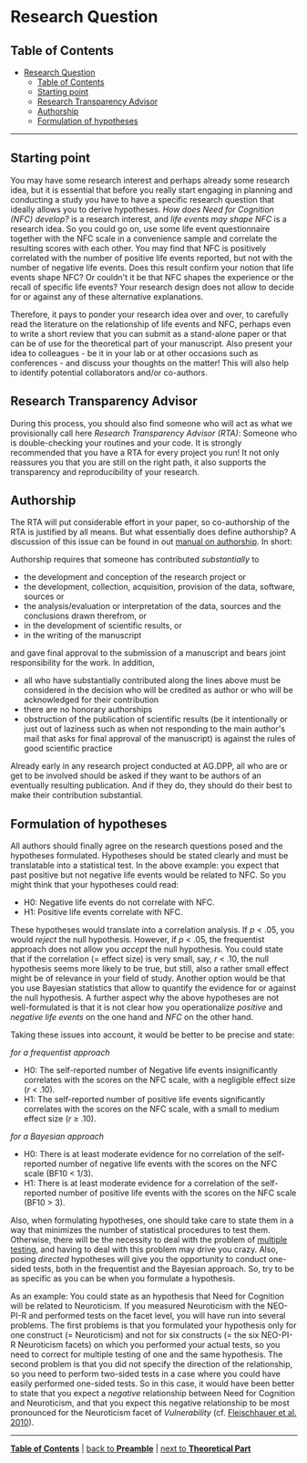 # Research Question

## Table of Contents

- [Research Question](#research-question)
  - [Table of Contents](#table-of-contents)
  - [Starting point](#starting-point)
  - [Research Transparency Advisor](#research-transparency-advisor)
  - [Authorship](#authorship)
  - [Formulation of hypotheses](#formulation-of-hypotheses)

---
## Starting point

You may have some research interest and perhaps already some research idea, but it is essential that before you really start engaging in planning and conducting a study you have to have a specific research question that ideally allows you to derive hypotheses. *How does Need for Cognition (NFC) develop?* is a research interest, and *life events may shape NFC* is a research idea. So you could go on, use some life event questionnaire together with the NFC scale in a convenience sample and correlate the resulting scores with each other. You may find that NFC is positively correlated with the number of positive life events reported, but not with the number of negative life events. Does this result confirm your notion that life events shape NFC? Or couldn't it be that NFC shapes the experience or the recall of specific life events? Your research design does not allow to decide for or against any of these alternative explanations.

Therefore, it pays to ponder your research idea over and over, to carefully read the literature on the relationship of life events and NFC, perhaps even to write a short review that you can submit as a stand-alone paper or that can be of use for the theoretical part of your manuscript. Also present your idea to colleagues - be it in your lab or at other occasions such as conferences - and discuss your thoughts on the matter! This will also help to identify potential collaborators and/or co-authors. 

## Research Transparency Advisor

During this process, you should also find someone who will act as what we provisionally call here *Research Transparency Advisor (RTA)*: Someone who is double-checking your routines and your code. It is strongly recommended that you have a RTA for every project you run! It not only reassures you that you are still on the right path, it also supports the transparency and reproducibility of your research.

## Authorship

The RTA will put considerable effort in your paper, so co-authorship of the RTA is justified by all means. But what essentially does define authorship? A discussion of this issue can be found in out [manual on authorship](https://github.com/alex-strobel/DPP-LabManual/blob/main/Research/Administration/Authorship/Authorship.md). In short:

Authorship requires that someone has contributed *substantially* to

- the development and conception of the research project or
- the development, collection, acquisition, provision of the data, software, sources or
- the analysis/evaluation or interpretation of the data, sources and the conclusions drawn therefrom, or
- in the development of scientific results, or
- in the writing of the manuscript

and gave final approval to the submission of a manuscript and bears joint responsibility for the work. In addition,

- all who have substantially contributed along the lines above must be considered in the decision who will be credited as author or who will be acknowledged for their contribution
- there are no honorary authorships
- obstruction of the publication of scientific results (be it intentionally or just out of laziness such as when not responding to the main author's mail that asks for final approval of the manuscript) is against the rules of good scientific practice

Already early in any research project conducted at AG.DPP, all who are or get to be involved should be asked if they want to be authors of an eventually resulting publication. And if they do, they should do their best to make their contribution substantial.

## Formulation of hypotheses

<!-- urgently needs review/revision! -->

All authors should finally agree on the research questions posed and the hypotheses formulated. Hypotheses should be stated clearly and must be translatable into a statistical test. In the above example: you expect that past positive but not negative life events would be related to NFC. So you might think that your hypotheses could read:

- H0: Negative life events do not correlate with NFC.
- H1: Positive life events correlate with NFC.

These hypotheses would translate into a correlation analysis. If *p* < .05, you would *reject* the null hypothesis. However, if *p* < .05, the frequentist approach does not allow you *accept* the null hypothesis. You could state that if the correlation (= effect size) is very small, say, *r* < .10, the null hypothesis seems more likely to be true, but still, also a rather small effect might be of relevance in your field of study. Another option would be that you use Bayesian statistics that allow to quantify the evidence for or against the null hypothesis. A further aspect why the above hypotheses are not well-formulated is that it is not clear how you operationalize *positive* and *negative life events* on the one hand and *NFC* on the other hand. 

Taking these issues into account, it would be better to be precise and state:

*for a frequentist approach*

- H0: The self-reported number of Negative life events insignificantly correlates with the scores on the NFC scale, with a negligible effect size (*r* < .10).
- H1: The self-reported number of positive life events significantly correlates with the scores on the NFC scale, with a small to medium effect size (*r* ≥ .10).

*for a Bayesian approach*

- H0: There is at least moderate evidence for no correlation of the self-reported number of negative life events with the scores on the NFC scale (BF10 < 1/3).
- H1: There is at least moderate evidence for a correlation of the self-reported number of positive life events with the scores on the NFC scale (BF10 > 3).

Also, when formulating hypotheses, one should take care to state them in a way that minimizes the number of statistical procedures to test them. Otherwise, there will be the necessity to deal with the problem of [multiple testing](https://github.com/alex-strobel/DPP-LabManual/blob/main/Research/Analysis/Methods/Multiple-Testing/Multiple-Testing.md), and having to deal with this problem may drive you crazy. Also, posing *directed* hypotheses will give you the opportunity to conduct one-sided tests, both in the frequentist and the Bayesian approach. So, try to be as specific as you can be when you formulate a hypothesis. 

As an example: You could state as an hypothesis that Need for Cognition will be related to Neuroticism. If you measured Neuroticism with the NEO-PI-R and performed tests on the facet level, you will have run into several problems. The first problems is that you formulated your hypothesis only for one construct (= Neuroticism) and not for six constructs (= the six NEO-PI-R Neuroticism facets) on which you performed your actual tests, so you need to correct for multiple testing of one and the same hypothesis. The second problem is that you did not specify the direction of the relationship, so you need to perform two-sided tests in a case where you could have easily performed one-sided tests. So in this case, it would have been better to state that you expect a *negative* relationship between Need for Cognition and Neuroticism, and that you expect this negative relationship to be most pronounced for the Neuroticism facet of *Vulnerability* (cf. [Fleischhauer et al. 2010](https://journals.sagepub.com/doi/10.1177/0146167209351886?url_ver=Z39.88-2003&rfr_id=ori:rid:crossref.org&rfr_dat=cr_pub%20%200pubmed)).

---

[**Table of Contents**](#README.md) | [back to **Preamble**](00_Preamble.md) | [next to **Theoretical Part**](02_Theoretical_part.md)
